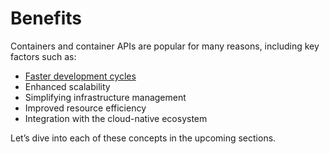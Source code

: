 # Benefits

Containers and container APIs are popular for many reasons, including key factors such as:

- [Faster development cycles](faster-development-cycles.md)
- Enhanced scalability
- Simplifying infrastructure management
- Improved resource efficiency
- Integration with the cloud-native ecosystem

Let’s dive into each of these concepts in the upcoming sections.
